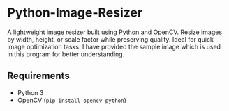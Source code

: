 # Python-Image-Resizer

A lightweight image resizer built using Python and OpenCV. Resize images by width, height, or scale factor while preserving quality. Ideal for quick image optimization tasks.
I have provided the sample image which is used in this program for better understanding.

## Requirements

- Python 3
- OpenCV (`pip install opencv-python`)
